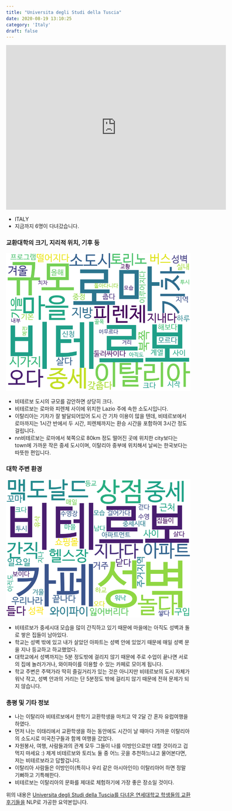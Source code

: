 ```yaml
---
title: "Universita degli Studi della Tuscia"
date: 2020-08-19 13:10:25
category: 'Italy'
draft: false
---
```


<iframe
width="600"
height="450"
frameborder="0" style="border:0"
src="https://www.google.com/maps/embed/v1/place?key=AIzaSyC9e1AME-pVmWC4hBpFdu5S4dKzyepa3HQ&q=Universita+degli+Studi+della+Tuscia&center=42.4133024,12.1122778&zoom=14" allowfullscreen>
</iframe>

* ITALY
* 지금까지 6명이 다녀갔습니다. 

### 교환대학의 크기, 지리적 위치, 기후 등

![gen_info-WordCloud](../univ_wordclouds_okt/gen_info/IT000004_gen_info_okt.png)

* 비테르보 도시의 규모를 감안하면 상당히 크다.
* 비테르보는 로마와 피렌체 사이에 위치한 Lazio 주에 속한 소도시입니다.
* 이탈리아는 기차가 잘 발달되어있어 도시 간 기차 이용이 많을 텐데, 비테르보에서 로마까지는 1시간 반에서 두 시간, 피렌체까지는 환승 시간을 포함하여 3시간 정도 걸립니다.
* nn비테르보는 로마에서 북쪽으로 80km 정도 떨어진 곳에 위치한 city보다는 town에 가까운 작은 중세 도시이며, 이탈리아 중부에 위치해서 날씨는 한국보다는 따뜻한 편입니다.


### 대학 주변 환경

![env_info-WordCloud](../univ_wordclouds_okt/env_info/IT000004_env_info_okt.png)

* 비테르보가 중세시대 모습을 많이 간직하고 있기 때문에 마을에는 아직도 성벽과 돌로 쌓은 집들이 남아있다.
* 학교는 성벽 밖에 있고 내가 살았던 아파트는 성벽 안에 있었기 때문에 매일 성벽 문을 지나 등교하고 하교했었다.
* 대학교에서 성벽까지는 5분 정도밖에 걸리지 않기 때문에 주로 수업이 끝나면 서로의 집에 놀러가거나, 와이파이를 이용할 수 있는 카페로 모이게 됩니다.
* 학교 주변은 주택가라 딱히 즐길거리가 있는 것은 아니지만 비테르보의 도시 자체가 워낙 작고, 성벽 안과의 거리는 단 5분정도 밖에 걸리지 않기 때문에 전혀 문제가 되지 않습니다.


### 총평 및 기타 정보 
* 나는 이탈리아 비테르보에서 한학기 교환학생을 마치고 약 2달 간 혼자 유럽여행을 하였다.
* 먼저 나는 이태리에서 교환학생을 하는 동안에도 시간이 날 때마다 가까운 이탈리아의 소도시로 미국친구들과 함께 여행을 갔었다.
* 자원봉사, 여행, 사람들과의 관계 모두 그들이 나를 이방인으로만 대할 것이라고 겁먹지 마세요 :) 제게 비테르보와 토리노 둘 중 어느 곳을 추천하느냐고 물어본다면, 저는 비테르보라고 답할겁니다.
* 이탈리아 사람들은 이방인이(특히나 우리 같은 아시아인이) 이탈리아어 하면 정말 기뻐하고 기특해한다.
* 비테르보는 이탈리아의 문화를 제대로 체험하기에 가장 좋은 장소일 것이다.


위의 내용은 [Universita degli Studi della Tuscia를 다녀온 연세대학교 학생들의 교환 후기들을](http://oia.yonsei.ac.kr/partner/expReport.asp?ucode=IT000004&bgbn=A) NLP로 가공한 요약본입니다. 
